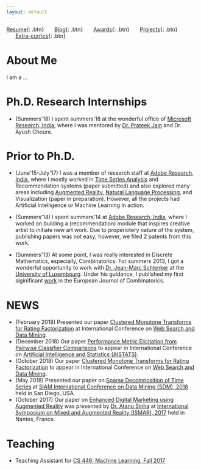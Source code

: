 ```yaml
---
layout: default
---
```


[Resume](./assets/docs/resume.pdf){: .btn}
&nbsp;&nbsp;&nbsp;&nbsp;&nbsp;&nbsp;[Blog](./blog.md){: .btn}
&nbsp;&nbsp;&nbsp;&nbsp;&nbsp;&nbsp;[Awards](./awards.md){: .btn}
&nbsp;&nbsp;&nbsp;&nbsp;&nbsp;&nbsp;[Projects](./projects.md){: .btn}
&nbsp;&nbsp;&nbsp;&nbsp;&nbsp;&nbsp;[Extra-currics](./extra-currics.md){: .btn}

# About Me

I am a ...

# Ph.D. Research Internships

* (Summers'18) I spent summers'18 at the wonderful office of [Microsoft Research, India](https://www.microsoft.com/en-us/research/lab/microsoft-research-india/), where I was mentored by [Dr. Prateek Jain](http://www.prateekjain.org/) and Dr. Ayush Choure.

# Prior to Ph.D.

* (June'15-July'17) I was a member of research staff at [Adobe Research, India](https://research.adobe.com/), where I mostly worked in [Time Series Analysis](https://epubs.siam.org/doi/abs/10.1137/1.9781611975321.59) and Recommendation systems (paper submitted) and also explored many areas including [Augmented Reality](https://ieeexplore.ieee.org/document/8088451/), [Natural Language Processing](https://arxiv.org/abs/1706.09335), and Visualization (paper in preparation). However, all the projects had Artificial Intelligence or Machine Learning in action.

* (Summers'14) I spent summers'14 at [Adobe Research, India](https://research.adobe.com/), where I worked on building a (recommendation) module that inspires creative artist to initiate new art work. Due to properiotery nature of the system, publishing papers was not easy; however, we filed 2 patents from this work.

* (Summers'13) At some point, I was really interested in Discrete Mathematics, especially, Combinatorics. For summers 2013, I got a wonderful opportunity to work with [Dr. Jean-Marc Schlenker](http://math.uni.lu/schlenker/) at the [University of Luxembourg](https://wwwen.uni.lu/). Under his guidance, I published my first siginificant [work](https://www.sciencedirect.com/science/article/pii/S0195669815001274) in the European Journal of Combinatorics. 


# NEWS

* (February 2018) Presented our paper [Clustered Monotone Transforms for Rating Factorization](https://www.youtube.com/watch?v=KyHUan_7YnQ) at International Conference on [Web Search and Data Mining](http://www.wsdm-conference.org/2019/).
* (December 2018) Our paper [Performance Metric Elicitation from Pairwise Classifier Comparisons](https://arxiv.org/abs/1806.01827) to appear in International Conference on [Artificial Intelligence and Statistics (AISTATS)](https://www.aistats.org/).
* (October 2018) Our paper [Clustered Monotone Transforms for Rating Factorization](https://arxiv.org/abs/1811.00159) to appear in International Conference on [Web Search and Data Mining](http://www.wsdm-conference.org/2019/).
* (May 2018) Presented our paper on [Sparse Decomposition of Time Series](https://epubs.siam.org/doi/abs/10.1137/1.9781611975321.59) at [SIAM International Conference on Data Mining (SDM), 2018](https://archive.siam.org/meetings/sdm18/) held in San Diego, USA.
* (October 2017) Our paper on [Enhanced Digital Marketing using Augmented Reality](https://ieeexplore.ieee.org/document/8088451/) was presented by [Dr. Atanu Sinha](https://research.adobe.com/person/atanu-sinha/) at [International Symposium on Mixed and Augmented Reality (ISMAR), 2017](https://ismar2017.sciencesconf.org/) held in Nantes, France.


# Teaching

* Teaching Assistant for [CS 446: Machine Learning, Fall 2017](https://relate.cs.illinois.edu/course/cs446-fa17)
